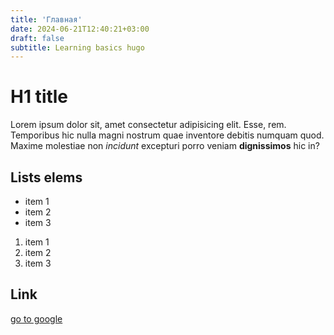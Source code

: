 ```yaml
---
title: 'Главная'
date: 2024-06-21T12:40:21+03:00
draft: false
subtitle: Learning basics hugo
---
```


# H1 title


Lorem ipsum dolor sit, amet consectetur adipisicing elit. Esse, rem. Temporibus hic nulla magni nostrum quae inventore debitis numquam quod. Maxime molestiae non *incidunt* excepturi porro veniam **dignissimos** hic in?

## Lists elems

- item 1
- item 2
- item 3

1. item 1
2. item 2
3. item 3

## Link

[go to google](www.google.com)
